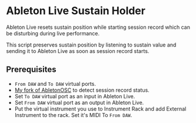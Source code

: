 # Ableton Live Sustain Holder

Ableton Live resets sustain position while starting session record 
which can be disturbing during live performance. 

This script preserves sustain position by listening to sustain value 
and sending it to Ableton Live as soon as session record starts.

## Prerequisites

- `From DAW` and `To DAW` virtual ports.
- [My fork of AbletonOSC](https://github.com/Maboroshy/AbletonOSC) 
to detect session record status.
- Set `To DAW` virtual port as an input in Ableton Live.
- Set `From DAW` virtual port as an output in Ableton Live.
- Put the virtual instrument you use to Instrument Rack 
and add External Instrument to the rack. Set it's MIDI To `From DAW`.
